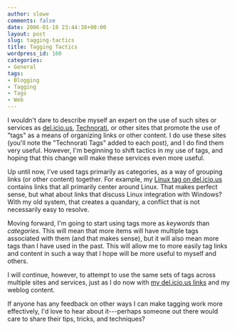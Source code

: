 ```yaml
---
author: slowe
comments: false
date: 2006-01-18 23:44:38+00:00
layout: post
slug: tagging-tactics
title: Tagging Tactics
wordpress_id: 160
categories:
- General
tags:
- Blogging
- Tagging
- Tags
- Web
---
```


I wouldn't dare to describe myself an expert on the use of such sites or services as [del.icio.us](http://del.icio.us/), [Technorati](http://www.technorati.com/), or other sites that promote the use of "tags" as a means of organizing links or other content. I do use these sites (you'll note the "Technorati Tags" added to each post), and I do find them very useful. However, I'm beginning to shift tactics in my use of tags, and hoping that this change will make these services even more useful.

Up until now, I've used tags primarily as categories, as a way of grouping links (or other content) together. For example, my [Linux tag on del.icio.us](http://del.icio.us/slowe/Linux) contains links that all primarily center around Linux. That makes perfect sense, but what about links that discuss Linux integration with Windows? With my old system, that creates a quandary, a conflict that is not necessarily easy to resolve.

Moving forward, I'm going to start using tags more as _keywords_ than _categories_. This will mean that more items will have multiple tags associated with them (and that makes sense), but it will also mean more tags than I have used in the past. This will allow me to more easily tag links and content in such a way that I hope will be more useful to myself and others.

I will continue, however, to attempt to use the same sets of tags across multiple sites and services, just as I do now with [my del.icio.us links](http://del.icio.us/slowe/) and my weblog content.

If anyone has any feedback on other ways I can make tagging work more effectively, I'd love to hear about it---perhaps someone out there would care to share their tips, tricks, and techniques?

